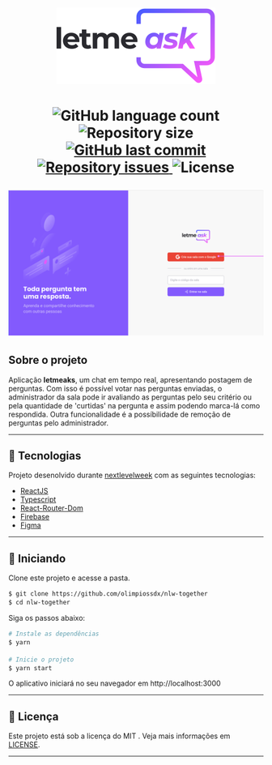 <h1 align='center'>
  <img alt='Letmeask' src='src/assets/images/logo.svg' />  
<h1>

<p align='center'>
  <img alt='GitHub language count' src='https://img.shields.io/github/languages/count/olimpiossdx/nlw-together'>

  <img alt='Repository size' src='https://img.shields.io/github/repo-size/olimpiossdx/nlw-together'>
  
  <a href='https://github.com/olimpiossdx/nlw-together/commits/master'>
    <img alt='GitHub last commit' src='https://img.shields.io/github/last-commit/olimpiossdx/nlw-together'>
  </a>

  <a href='https://github.com/olimpiossdx/olimpiossdx/nlw-together/issues'>
    <img alt='Repository issues' src='https://img.shields.io/github/issues/olimpiossdx/nlw-together'>
  </a>

  <img alt='License' src='https://img.shields.io/badge/license-MIT-brightgreen'>
</p>

<img alt='Letmeask' src='.github/letmeask.png' />  

## Sobre o projeto
<p>
 Aplicação <strong>letmeaks</strong>, um chat em tempo real, apresentando postagem de perguntas. Com isso é possível votar nas perguntas enviadas, o administrador da sala pode ir avaliando as perguntas pelo seu critério ou pela quantidade de 'curtidas' na pergunta e assim podendo marca-lá como respondida. Outra funcionalidade é a possíbilidade de remoção de perguntas pelo administrador.
</p>

---

## 🧪  Tecnologias
 Projeto desenolvido durante [nextlevelweek](https://nextlevelweek.com) com as seguintes tecnologias:

- [ReactJS](https://reactjs.org/) 
- [Typescript](https://www.typescriptlang.org/)
- [React-Router-Dom](https://github.com/ReactTraining/react-router) 
- [Firebase](https://console.firebase.google.com/) 
- [Figma](https://www.figma.com/file/NPKKPWcUAK67lBooW0Nd4b/Letmeask-(Copy)?node-id=45%3A3279) 
---
## 🚀 Iniciando

Clone este projeto e acesse a pasta.

```bash
$ git clone https://github.com/olimpiossdx/nlw-together
$ cd nlw-together
```

Siga os passos abaixo:
```bash
# Instale as dependências
$ yarn

# Inicie o projeto
$ yarn start
```
O aplicativo iniciará no seu navegador em http://localhost:3000

 ---


## 📝 Licença

Este projeto está sob a licença do MIT . Veja mais informações em [LICENSE](https://github.com/marssaljr/letmeask/blob/master/LICENSE).

---